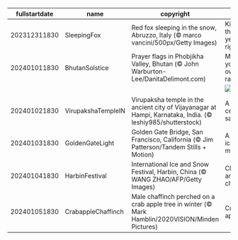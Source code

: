 |fullstartdate|name|copyright|title|image|
|--|--|--|--|--|
202312311830|SleepingFox|Red fox sleeping in the snow, Abruzzo, Italy (© marco vancini/500px/Getty Images)|Kicking the new year off right|![](/en-IN/2024/01/202312311830SleepingFox.jpg)|
202401011830|BhutanSolstice|Prayer flags in Phobjikha Valley, Bhutan (© John Warburton-Lee/DanitaDelimont.com)|Make your own rainbow|![](/en-IN/2024/01/202401011830BhutanSolstice.jpg)|
||||![](/en-IN/2024/01/.jpg)|
202401021830|VirupakshaTempleIN|Virupaksha temple in the ancient city of Vijayanagar at Hampi, Karnataka, India. (© leshiy985/shutterstock)|A celestial saga|![](/en-IN/2024/01/202401021830VirupakshaTempleIN.jpg)|
202401031830|GoldenGateLight|Golden Gate Bridge, San Francisco, California (© Jim Patterson/Tandem Stills + Motion)|A mist-ical marvel|![](/en-IN/2024/01/202401031830GoldenGateLight.jpg)|
202401041830|HarbinFestival|International Ice and Snow Festival, Harbin, China (© WANG ZHAO/AFP/Getty Images)|Chisels and chills|![](/en-IN/2024/01/202401041830HarbinFestival.jpg)|
202401051830|CrabappleChaffinch|Male chaffinch perched on a crab apple tree in winter (© Mark Hamblin/2020VISION/Minden Pictures)|Crab an apple!|![](/en-IN/2024/01/202401051830CrabappleChaffinch.jpg)|
